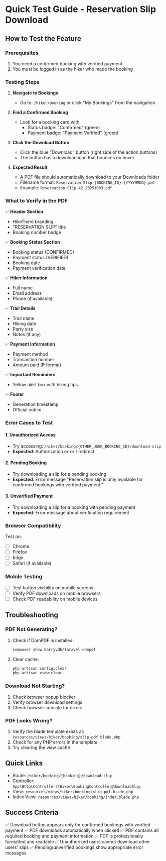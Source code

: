 # Quick Test Guide - Reservation Slip Download

## How to Test the Feature

### Prerequisites
1. You need a confirmed booking with verified payment
2. You must be logged in as the hiker who made the booking

### Testing Steps

1. **Navigate to Bookings**
   - Go to: `/hiker/booking` or click "My Bookings" from the navigation

2. **Find a Confirmed Booking**
   - Look for a booking card with:
     - Status badge: "Confirmed" (green)
     - Payment badge: "Payment Verified" (green)

3. **Click the Download Button**
   - Click the blue "Download" button (right side of the action buttons)
   - The button has a download icon that bounces on hover

4. **Expected Result**
   - A PDF file should automatically download to your Downloads folder
   - Filename format: `Reservation-Slip-{BOOKING_ID}-{YYYYMMDD}.pdf`
   - Example: `Reservation-Slip-42-20251003.pdf`

### What to Verify in the PDF

✅ **Header Section**
- HikeThere branding
- "RESERVATION SLIP" title
- Booking number badge

✅ **Booking Status Section**
- Booking status (CONFIRMED)
- Payment status (VERIFIED)
- Booking date
- Payment verification date

✅ **Hiker Information**
- Full name
- Email address
- Phone (if available)

✅ **Trail Details**
- Trail name
- Hiking date
- Party size
- Notes (if any)

✅ **Payment Information**
- Payment method
- Transaction number
- Amount paid (₱ format)

✅ **Important Reminders**
- Yellow alert box with hiking tips

✅ **Footer**
- Generation timestamp
- Official notice

### Error Cases to Test

#### 1. Unauthorized Access
- Try accessing: `/hiker/booking/{OTHER_USER_BOOKING_ID}/download-slip`
- **Expected**: Authorization error / redirect

#### 2. Pending Booking
- Try downloading a slip for a pending booking
- **Expected**: Error message "Reservation slip is only available for confirmed bookings with verified payment."

#### 3. Unverified Payment
- Try downloading a slip for a booking with pending payment
- **Expected**: Error message about verification requirement

### Browser Compatibility
Test on:
- [ ] Chrome
- [ ] Firefox
- [ ] Edge
- [ ] Safari (if available)

### Mobile Testing
- [ ] Test button visibility on mobile screens
- [ ] Verify PDF downloads on mobile browsers
- [ ] Check PDF readability on mobile devices

## Troubleshooting

### PDF Not Generating?
1. Check if DomPDF is installed:
   ```bash
   composer show barryvdh/laravel-dompdf
   ```

2. Clear cache:
   ```bash
   php artisan config:clear
   php artisan view:clear
   ```

### Download Not Starting?
1. Check browser popup blocker
2. Verify browser download settings
3. Check browser console for errors

### PDF Looks Wrong?
1. Verify the blade template exists at: `resources/views/hiker/booking/slip-pdf.blade.php`
2. Check for any PHP errors in the template
3. Try clearing the view cache

## Quick Links

- Route: `/hiker/booking/{booking}/download-slip`
- Controller: `App\Http\Controllers\Hiker\BookingController@downloadSlip`
- View: `resources/views/hiker/booking/slip-pdf.blade.php`
- Index View: `resources/views/hiker/booking/index.blade.php`

## Success Criteria

✅ Download button appears only for confirmed bookings with verified payment
✅ PDF downloads automatically when clicked
✅ PDF contains all required booking and payment information
✅ PDF is professionally formatted and readable
✅ Unauthorized users cannot download other users' slips
✅ Pending/unverified bookings show appropriate error messages
